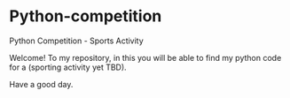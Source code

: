 # Python-competition
Python Competition - Sports Activity

Welcome! To my repository, in this you will be able to find my python code for a (sporting activity yet TBD).

Have a good day.
